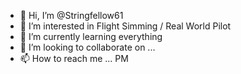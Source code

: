 - 👋 Hi, I’m @Stringfellow61
- 👀 I’m interested in Flight Simming / Real World Pilot
- 🌱 I’m currently learning everything
- 💞️ I’m looking to collaborate on ...
- 📫 How to reach me ... PM

<!---
Stringfellow61/Stringfellow61 is a ✨ special ✨ repository because its `README.md` (this file) appears on your GitHub profile.
You can click the Preview link to take a look at your changes.
--->
